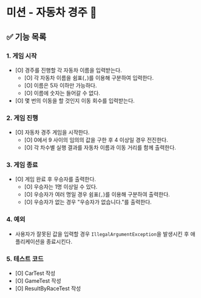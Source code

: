 # 미션 - 자동차 경주 🏁

## ✅ 기능 목록

### 1. 게임 시작

- [O] 경주를 진행할 각 자동차 이름을 입력받는다.
    - [O] 각 자동차 이름을 쉼표(`,`)를 이용해 구분하여 입력한다.
    - [O] 이름은 5자 이하만 가능하다.
    - [O] 이름에 숫자는 들어갈 수 없다.
- [O] 몇 번의 이동을 할 것인지 이동 회수를 입력받는다.

### 2. 게임 진행

- [O] 자동차 경주 게임을 시작한다.
    - [O] 0에서 9 사이의 임의의 값을 구한 후 4 이상일 경우 전진한다.
    - [O] 각 차수별 실행 결과를 자동차 이름과 이동 거리를 함께 출력한다.

### 3. 게임 종료

- [O] 게임 완료 후 우승자를 출력한다.
    - [O] 우승자는 1명 이상일 수 있다.
    - [O] 우승자가 여러 명일 경우 쉼표(`,`)를 이용해 구분하여 출력한다.
    - [O] 우승자가 없는 경우 "우승자가 없습니다."를 출력한다.

### 4. 예외

- 사용자가 잘못된 값을 입력할 경우 `IllegalArgumentException`을 발생시킨 후 애플리케이션을 종료시킨다.

### 5. 테스트 코드
- [O] CarTest 작성
- [O] GameTest 작성
- [O] ResultByRaceTest 작성